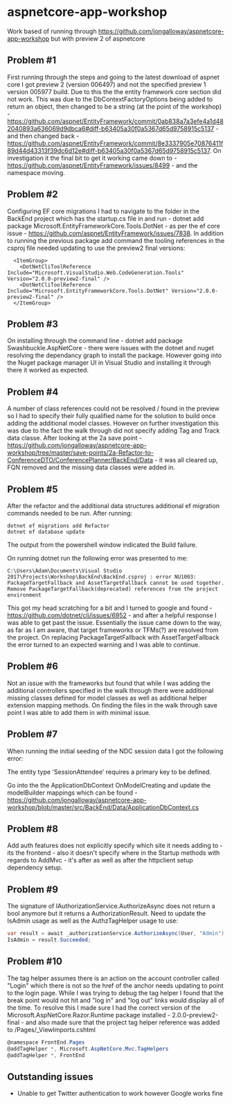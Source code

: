 # aspnetcore-app-workshop
Work based of running through https://github.com/jongalloway/aspnetcore-app-workshop but with preview 2 of aspnetcore

## Problem #1
First running through the steps and going to the latest download of aspnet core I got preview 2 (version 006497) and not the specified preview 1 version 005977 build. Due to this the the entity framework core section did not work. This was due to the DbContextFactoryOptions being added to return an object, then changed to be a string (at the point of the workshop) - https://github.com/aspnet/EntityFramework/commit/0ab838a7a3efe4a1d482040893a636069d9dbca6#diff-b63405a30f0a5367d65d9758915c5137 - and then changed back - https://github.com/aspnet/EntityFramework/commit/8e3337905e70876411f89d44d43313f39dc6d12e#diff-b63405a30f0a5367d65d9758915c5137. On investigation it the final bit to get it working came down to - https://github.com/aspnet/EntityFramework/issues/8499 - and the namespace moving.


## Problem #2
Configuring EF core migrations I had to navigate to the folder in the BackEnd project which has the startup.cs file in and run - dotnet add package Microsoft.EntityFrameworkCore.Tools.DotNet - as per the ef core issue - https://github.com/aspnet/EntityFramework/issues/7838. In addition to running the previous package add command the tooling references in the csproj file needed updating to use the preview2 final versions:

```
  <ItemGroup>
    <DotNetCliToolReference Include="Microsoft.VisualStudio.Web.CodeGeneration.Tools" Version="2.0.0-preview2-final" />
    <DotNetCliToolReference Include="Microsoft.EntityFrameworkCore.Tools.DotNet" Version="2.0.0-preview2-final" />
  </ItemGroup>
```


## Problem #3
On installing through the command line - dotnet add package Swashbuckle.AspNetCore - there were issues with the dotnet and nuget resolving the dependancy graph to install the package. However going into the Nuget package manager UI in Visual Studio and installing it through there it worked as expected.


## Problem #4
A number of class references could not be resolved / found in the preview so I had to specify their fully qualified name for the solution to build once adding the additional model classes. However on further investigation this was due to the fact the walk through did not specify adding Tag and Track data classe. After looking at the 2a save point - https://github.com/jongalloway/aspnetcore-app-workshop/tree/master/save-points/2a-Refactor-to-ConferenceDTO/ConferencePlanner/BackEnd/Data - it was all cleared up, FQN removed and the missing data classes were added in.


## Problem #5
After the refactor and the additional data structures additional ef migration commands needed to be run. After running:

```
dotnet ef migrations add Refactor
dotnet ef database update
```

The output from the powershell window indicated the Build failure.

On running dotnet run the following error was presented to me:

```
C:\Users\Adam\Documents\Visual Studio 2017\Projects\Workshop\BackEnd\BackEnd.csproj : error NU1003: PackageTargetFallback and AssetTargetFallback cannot be used together. Remove PackageTargetFallback(deprecated) references from the project environment
```

This got my head scratching for a bit and I turned to google and found - https://github.com/dotnet/cli/issues/6952 - and after a helpful response I was able to get past the issue. Essentially the issue came down to the way, as far as I am aware, that target frameworks or TFMs(?) are resolved from the project. On replacing PackageTargetFallback with AssetTargetFallback the error turned to an expected warning and I was able to continue.


## Problem #6
Not an issue with the frameworks but found that while I was adding the additional controllers specified in the walk through there were additional missing classes defined for model classes as well as additional helper extension mapping methods. On finding the files in the walk through save point I was able to add them in with minimal issue.


## Problem #7
When running the initial seeding of the NDC session data I got the following error:

The entity type 'SessionAttendee' requires a primary key to be defined.

Go into the the ApplicationDbContext OnModelCreating and update the modelBuilder mappings which can be found - https://github.com/jongalloway/aspnetcore-app-workshop/blob/master/src/BackEnd/Data/ApplicationDbContext.cs


## Problem #8
Add auth features does not explicitly specify which site it needs adding to - its the frontend - also it doesn't specify where in the Startup methods with regards to AddMvc - it's after as well as after the httpclient setup dependency setup.


## Problem #9
The signature of IAuthorizationService.AuthorizeAsync does not return a bool anymore but it returns a AuthorizationResult. Need to update the IsAdmin usage as well as the AuthzTagHelper usage to use:

```C#
var result = await _authorizationService.AuthorizeAsync(User, "Admin");
IsAdmin = result.Succeeded;
```

## Problem #10
The tag helper assumes there is an action on the account controller called "Login" which there is not so the href of the anchor needs updating to point to the login page. While I was trying to debug the tag helper I found that the break point would not hit and "log in" and "log out" links would display all of the time. To resolve this I made sure I had the correct version of the Microsoft.AspNetCore.Razor.Runtime package installed - 2.0.0-preview2-final - and also made sure that the project tag helper reference was added to /Pages/_ViewImports.cshtml

```C#
@namespace FrontEnd.Pages
@addTagHelper *, Microsoft.AspNetCore.Mvc.TagHelpers
@addTagHelper *, FrontEnd
```

## Outstanding issues
* Unable to get Twitter authentication to work however Google works fine
